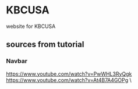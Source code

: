 # KBCUSA
 website for KBCUSA

 ## sources from tutorial
 ### Navbar
 https://www.youtube.com/watch?v=PwWHL3RyQgk  \
 https://www.youtube.com/watch?v=At4B7A4GOPg  \

